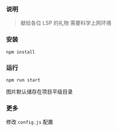 ### 说明

> 献给各位 LSP 的礼物
  需要科学上网环境

### 安装

```npm install```

### 运行

```npm run start```

图片默认储存在项目平级目录

### 更多

修改 `config.js` 配置
